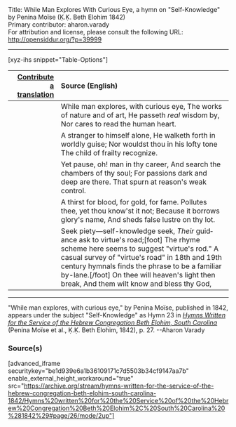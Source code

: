 <html>
<head></head>
<body>
Title: While Man Explores With Curious Eye, a hymn on "Self-Knowledge" by Penina Moïse (Ḳ.Ḳ. Beth Elohim 1842)<br />
Primary contributor: aharon.varady<br />
For attribution and license, please consult the following URL: <a href="http://opensiddur.org/?p=39999">http://opensiddur.org/?p=39999</a>
<p />
<hr />

[xyz-ihs snippet="Table-Options"]<table style="margin-left: auto;margin-right: auto;" class="draggable">
<thead><tr><th id="x" style="text-align: right;"><a href="/translate/" target="_blank" rel="noopener">Contribute a translation</a></th><th style="text-align: left;">Source (English)</th></tr></thead>
<tbody>
<tr><td style="vertical-align:top;">
<div class="liturgy" lang="he" style="text-align: right;">

</div></td>

<td style="vertical-align:top;">
<div class="english" lang="en" style="text-align: left;">
While man explores, with curious eye, 
The works of nature and of art, 
He passeth <em>real</em> wisdom by, 
Nor cares to read the human heart. 
</div></td></tr>


<tr><td style="vertical-align:top;">
<div class="liturgy" lang="he" style="text-align: right;">

</div></td>

<td style="vertical-align:top;">
<div class="english" lang="en" style="text-align: left;">
A stranger to himself alone, 
He walketh forth in worldly guise; 
Nor wouldst thou in his lofty tone 
The child of frailty recognize. 
</div></td></tr>


<tr><td style="vertical-align:top;">
<div class="liturgy" lang="he" style="text-align: right;">

</div></td>

<td style="vertical-align:top;">
<div class="english" lang="en" style="text-align: left;">
Yet pause, oh! man in thy career, 
And search the chambers of thy soul; 
For passions dark and deep are there. 
That spurn at reason's weak control. 
</div></td></tr>


<tr><td style="vertical-align:top;">
<div class="liturgy" lang="he" style="text-align: right;">

</div></td>

<td style="vertical-align:top;">
<div class="english" lang="en" style="text-align: left;">
A thirst for blood, for gold, for fame. 
Pollutes thee, yet thou know'st it not; 
Because it borrows glory's name, 
And sheds false lustre on thy lot. 
</div></td></tr>


<tr><td style="vertical-align:top;">
<div class="liturgy" lang="he" style="text-align: right;">

</div></td>

<td style="vertical-align:top;">
<div class="english" lang="en" style="text-align: left;">
Seek piety—self-knowledge seek, 
<em>Their</em> guidance ask to virtue's road;[foot] The rhyme scheme here seems to suggest "virtue's rod." A casual survey of "virtue's road" in 18th and 19th century hymnals finds the phrase to be a familiar by-lane.[/foot]
On thee will heaven's light then break, 
And them wilt know and bless thy God,
</div></td></tr>
</tbody></table>

<hr />

"While man explores, with curious eye," by Penina Moïse, published in 1842, appears under the subject "Self-Knowledge" as Hymn 23 in <em><a href="/?p=39305">Hymns Written for the Service of the Hebrew Congregation Beth Elohim, South Carolina</a></em> (Penina Moïse et al., Ḳ.Ḳ. Beth Elohim, 1842), p. 27. --Aharon Varady

<h3>Source(s)</h3>

[advanced_iframe securitykey="be1d939e6a1b36109171c7d5503b34cf9147aa7b" enable_external_height_workaround="true" src="https://archive.org/stream/hymns-written-for-the-service-of-the-hebrew-congregation-beth-elohim-south-carolina-1842/Hymns%20written%20for%20the%20Service%20of%20the%20Hebrew%20Congregation%20Beth%20Elohim%2C%20South%20Carolina%20%281842%29#page/26/mode/2up"]

&nbsp; 
</body>
</html>